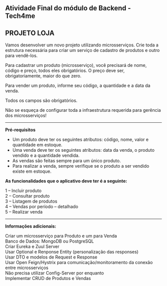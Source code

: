 ## Atividade Final do módulo de Backend - Tech4me

## PROJETO LOJA

Vamos desenvolver um novo projeto utilizando microsserviços. Crie toda a estrutura necessária para criar um serviço de cadastro de produtos e outro para vendê-los.

Para cadastrar um produto (microsserviço), você precisará de nome, código e preço, todos eles
obrigatórios. O preço deve ser, obrigatoriamente, maior do que zero.

Para vender um produto, informe seu código, a quantidade e a data da venda.

Todos os campos são obrigatórios.

Não se esqueça de configurar toda a infraestrutura requerida para gerência dos microsserviços!

-------------------------------------------------------------------

**Pré-requisitos**

- Um produto deve ter os seguintes atributos: código, nome, valor e quantidade em estoque. 
- Uma venda deve ter os seguintes atributos: data da venda, o produto vendido e a quantidade vendida. 
- As vendas são feitas sempre para um único produto. 
- Para realizar a venda, sempre verifique se o produto a ser vendido existe em estoque. 

**As funcionalidades que o aplicativo deve ter é a seguinte:**

1 – Incluir produto <br />
2 – Consultar produto <br />
3 – Listagem de produtos <br />
4 – Vendas por período – detalhado <br />
5 – Realizar venda <br />

 
-------------------------------------------------------------------

**Informações adicionais:**

Criar um microsserviço para Produto e um para Venda<br />
Banco de Dados: MongoDB ou PostgreSQL<br />
Criar Eureka e Zuul Server<br />
Usar Optional e Renponse Entity (personalização das responses)<br />
Usar DTO e modelos de Request e Response<br />
Usar Open Feign/Hystrix para comunicação/monitoramento da conexão entre microsserviços<br />
Não precisa utilizar Config-Server por enquanto<br />
Implementar CRUD de Produtos e Vendas<br />

